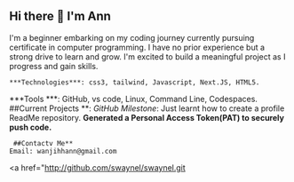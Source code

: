 ## Hi there 👋 I'm Ann                 
I'm a beginner embarking on my coding journey currently pursuing certificate in computer programming. I have no prior experience but a strong  drive to learn and grow. I'm excited to build a meaningful project as I progress and gain skills.

    ***Technologies***: css3, tailwind, Javascript, Next.JS, HTML5.
   ***Tools ***:  GitHub,  vs code,  Linux, Command Line, Codespaces.
   ##Current Projects **:
      *GitHub Milestone*:  Just learnt how to create a profile ReadMe repository.
     **Generated a Personal Access Token(PAT) to securely push code.**
     
     ##Contactv Me** 
    Email: wanjihhann@gmail.com

<a href="http://github.com/swaynel/swaynel.git


